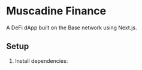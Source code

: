 # Muscadine Finance

A DeFi dApp built on the Base network using Next.js.

## Setup

1. Install dependencies:
